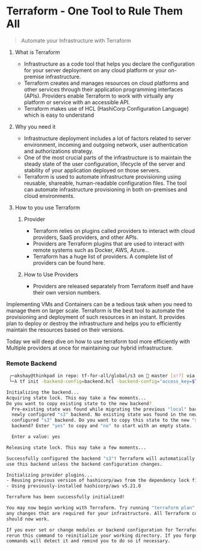 # Terraform - One Tool to Rule Them All

>Automate your Infrastructure with Terraform

1. What is Terraform
    - Infrastructure as a code tool that helps you declare the configuration for your server deployment on any cloud platform or your on-premise infrastructure.
    - Terraform creates and manages resources on cloud platforms and other services through their application programming interfaces (APIs). Providers enable Terraform to work with virtually any platform or service with an accessible API.
    - Terraform makes use of HCL (HashiCorp Configuration Language) which is easy to understand

2. Why you need it
    - Infrastructure deployment includes a lot of factors related to server environment, incoming and outgoing network, user authentication and authorizations strategy.
    - One of the most crucial parts of the infrastructure is to maintain the steady state of the user configuration, lifecycle of the server and stability of your application deployed on those servers.
    - Terraform is used to automate infrastructure provisioning using reusable, shareable, human-readable configuration files. The tool can automate infrastructure provisioning in both on-premises and cloud environments.

3. How to you use Terraform

    1. Provider
        - Terraform relies on plugins called providers to interact with cloud providers, SaaS providers, and other APIs.
        - Providers are Terraform plugins that are used to interact with remote systems such as Docker, AWS, Azure…
        - Terraform has a huge list of providers. A complete list of providers can be found here.

    2. How to Use Providers
        - Providers are released separately from Terraform itself and have their own version numbers.

Implementing VMs and Containers can be a tedious task when you need to manage them on larger scale. Terraform is the best tool to automate the provisioning and deployment of such resources in an instant. It provides plan to deploy or destroy the infrastructure and helps you to efficiently maintain the resources based on their versions.

Today we will deep dive on how to use terraform tool more efficiently with Multiple providers at once for maintaining our hybrid infrastructure.

### Remote Backend


```bash
 ╭─akshay@thinkpad in repo: tf-for-all/global/s3 on  master [x!?] via 💠 default took 1s
 ╰─λ tf init -backend-config=backend.hcl -backend-config="access_key=$TF_VAR_aws_access_key" -backend-config="secret_key=$TF_VAR_aws_secret_key"

Initializing the backend...
Acquiring state lock. This may take a few moments...
Do you want to copy existing state to the new backend?
  Pre-existing state was found while migrating the previous "local" backend to the
  newly configured "s3" backend. No existing state was found in the newly
  configured "s3" backend. Do you want to copy this state to the new "s3"
  backend? Enter "yes" to copy and "no" to start with an empty state.

  Enter a value: yes

Releasing state lock. This may take a few moments...

Successfully configured the backend "s3"! Terraform will automatically
use this backend unless the backend configuration changes.

Initializing provider plugins...
- Reusing previous version of hashicorp/aws from the dependency lock file
- Using previously-installed hashicorp/aws v5.21.0

Terraform has been successfully initialized!

You may now begin working with Terraform. Try running "terraform plan" to see
any changes that are required for your infrastructure. All Terraform commands
should now work.

If you ever set or change modules or backend configuration for Terraform,
rerun this command to reinitialize your working directory. If you forget, other
commands will detect it and remind you to do so if necessary.
```